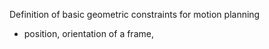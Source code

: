 Definition of basic geometric constraints for motion planning
  - position, orientation of a frame,
